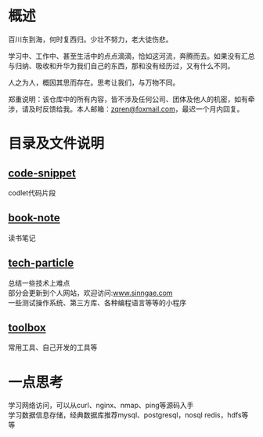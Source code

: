 # 概述
百川东到海，何时复西归。少壮不努力，老大徒伤悲。

学习中、工作中、甚至生活中的点点滴滴，恰如这河流，奔腾而去。如果没有汇总与归纳、吸收和升华为我们自己的东西，那和没有经历过，又有什么不同。

人之为人，概因其思而存在。思考让我们，与万物不同。

郑重说明：该仓库中的所有内容，皆不涉及任何公司、团体及他人的机密，如有牵涉，请及时反馈给我。本人邮箱：zqren@foxmail.com，最迟一个月内回复。

# 目录及文件说明
## [code-snippet](code-snippet/README.md)
codlet代码片段

## [book-note](book-note/README.md)
读书笔记

## [tech-particle](tech-particle/README.md)
总结一些技术上难点  
部分会更新到个人网站，欢迎访问:www.sinngae.com  
一些测试操作系统、第三方库、各种编程语言等等的小程序  

## [toolbox](toolbox/README.md)
常用工具、自己开发的工具等

# 一点思考
学习网络访问，可以从curl、nginx、nmap、ping等源码入手  
学习数据信息存储，经典数据库推荐mysql、postgresql，nosql redis，hdfs等等  
